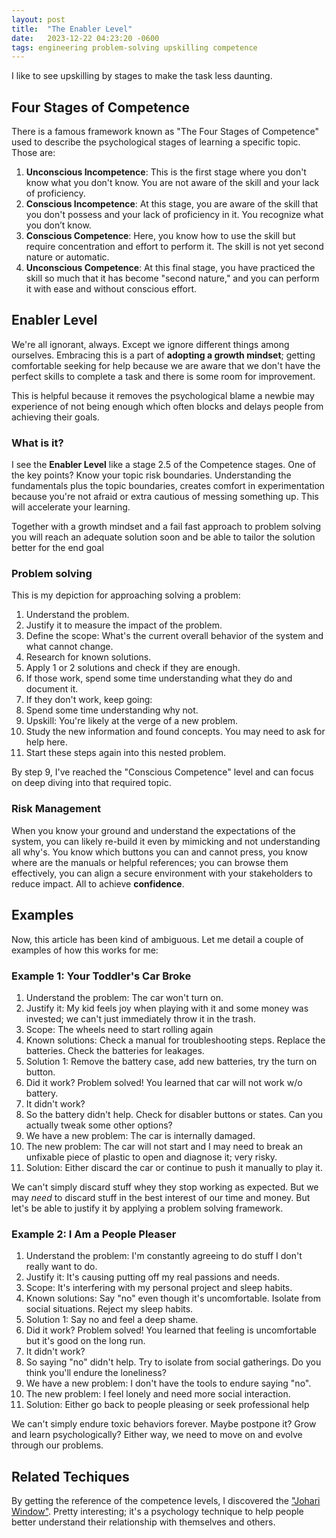 ```yaml
---
layout: post
title:  "The Enabler Level"
date:   2023-12-22 04:23:20 -0600
tags: engineering problem-solving upskilling competence
---
```


I like to see upskilling by stages to make the task less daunting.

## Four Stages of Competence

There is a famous framework known as "The Four Stages of Competence" used to describe the psychological stages of learning a specific topic. Those are:

1. **Unconscious Incompetence**: This is the first stage where you don't know what you don't know. You are not aware of the skill and your lack of proficiency.
2. **Conscious Incompetence**: At this stage, you are aware of the skill that you don't possess and your lack of proficiency in it. You recognize what you don’t know.
3. **Conscious Competence**: Here, you know how to use the skill but require concentration and effort to perform it. The skill is not yet second nature or automatic.
4. **Unconscious Competence**: At this final stage, you have practiced the skill so much that it has become "second nature," and you can perform it with ease and without conscious effort.

## Enabler Level

We're all ignorant, always. Except we ignore different things among ourselves. Embracing this is a part of **adopting a growth mindset**; getting comfortable seeking for help because we are aware that we don't have the perfect skills to complete a task and there is some room for improvement.

This is helpful because it removes the psychological blame a newbie may experience of not being enough which often blocks and delays people from achieving their goals.

### What is it?

I see the **Enabler Level** like a stage 2.5 of the Competence stages. One of the key points? Know your topic risk boundaries. Understanding the fundamentals plus the topic boundaries, creates comfort in experimentation because you're not afraid or extra cautious of messing something up. This will accelerate your learning.

Together with a growth mindset and a fail fast approach to problem solving you will reach an adequate solution soon and be able to tailor the solution better for the end goal

### Problem solving

This is my depiction for approaching solving a problem:

1. Understand the problem.
2. Justify it to measure the impact of the problem.
3. Define the scope: What's the current overall behavior of the system and what cannot change.
4. Research for known solutions.
5. Apply 1 or 2 solutions and check if they are enough.
6. If those work, spend some time understanding what they do and document it.
7. If they don't work, keep going:
8. Spend some time understanding why not.
9. Upskill: You're likely at the verge of a new problem.
10. Study the new information and found concepts. You may need to ask for help here.
11. Start these steps again into this nested problem.

By step 9, I've reached the "Conscious Competence" level and can focus on deep diving into that required topic.

### Risk Management

When you know your ground and understand the expectations of the system, you can likely re-build it even by mimicking and not understanding all why's. You know which buttons you can and cannot press, you know where are the manuals or helpful references; you can browse them effectively, you can align a secure environment with your stakeholders to reduce impact. All to achieve **confidence**.

## Examples

Now, this article has been kind of ambiguous. Let me detail a couple of examples of how this works for me:

### Example 1: Your Toddler's Car Broke

1. Understand the problem: The car won't turn on.
2. Justify it: My kid feels joy when playing with it and some money was invested; we can't just immediately throw it in the trash.
3. Scope: The wheels need to start rolling again
4. Known solutions: Check a manual for troubleshooting steps. Replace the batteries. Check the batteries for leakages.
5. Solution 1: Remove the battery case, add new batteries, try the turn on button.
6. Did it work? Problem solved! You learned that car will not work w/o battery.
7. It didn't work?
8. So the battery didn't help. Check for disabler buttons or states. Can you actually tweak some other options?
9. We have a new problem: The car is internally damaged.
10. The new problem: The car will not start and I may need to break an unfixable piece of plastic to open and diagnose it; very risky.
11. Solution: Either discard the car or continue to push it manually to play it.

We can't simply discard stuff whey they stop working as expected. But we may _need_ to discard stuff in the best interest of our time and money. But let's be able to justify it by applying a problem solving framework.

### Example 2: I Am a People Pleaser

1. Understand the problem: I'm constantly agreeing to do stuff I don't really want to do.
2. Justify it: It's causing putting off my real passions and needs.
3. Scope: It's interfering with my personal project and sleep habits.
4. Known solutions: Say "no" even though it's uncomfortable. Isolate from social situations. Reject my sleep habits.
5. Solution 1: Say no and feel a deep shame.
6. Did it work? Problem solved! You learned that feeling is uncomfortable but it's good on the long run.
7. It didn't work?
8. So saying "no" didn't help. Try to isolate from social gatherings. Do you think you'll endure the loneliness?
9. We have a new problem: I don't have the tools to endure saying "no".
10. The new problem: I feel lonely and need more social interaction.
11. Solution: Either go back to people pleasing or seek professional help

We can't simply endure toxic behaviors forever. Maybe postpone it? Grow and learn psychologically? Either way, we need to move on and evolve through our problems.

## Related Techiques

By getting the reference of the competence levels, I discovered the ["Johari Window"](https://en.wikipedia.org/wiki/Johari_window). Pretty interesting; it's a psychology technique to help people better understand their relationship with themselves and others.
